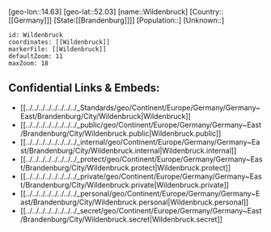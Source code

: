 ﻿---
location: [52.03,14.63]
mapzoom: [7,12] 
mapmarker: city 
type: City
tags:
- geo/City


SpocWebEntityId: 35607
isDeleted: false
confidential: public

---
[geo-lon::14.63]
[geo-lat::52.03]
[name::Wildenbruck]
[Country::[[Germany]]]
[State:[[Brandenburg]]]]
[Population::]
[Unknown::]


```leaflet
id: Wildenbruck
coordinates: [[Wildenbruck]]
markerFile: [[Wildenbruck]]
defaultZoom: 11 
maxZoom: 18
```


## Confidential Links & Embeds: 
- [[../../../../../../../../_Standards/geo/Continent/Europe/Germany/Germany~East/Brandenburg/City/Wildenbruck|Wildenbruck]] 
- [[../../../../../../../../_public/geo/Continent/Europe/Germany/Germany~East/Brandenburg/City/Wildenbruck.public|Wildenbruck.public]] 
- [[../../../../../../../../_internal/geo/Continent/Europe/Germany/Germany~East/Brandenburg/City/Wildenbruck.internal|Wildenbruck.internal]] 
- [[../../../../../../../../_protect/geo/Continent/Europe/Germany/Germany~East/Brandenburg/City/Wildenbruck.protect|Wildenbruck.protect]] 
- [[../../../../../../../../_private/geo/Continent/Europe/Germany/Germany~East/Brandenburg/City/Wildenbruck.private|Wildenbruck.private]] 
- [[../../../../../../../../_personal/geo/Continent/Europe/Germany/Germany~East/Brandenburg/City/Wildenbruck.personal|Wildenbruck.personal]] 
- [[../../../../../../../../_secret/geo/Continent/Europe/Germany/Germany~East/Brandenburg/City/Wildenbruck.secret|Wildenbruck.secret]] 
